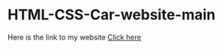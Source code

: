 # HTML-CSS-Car-website-main
Here is the link to my website [Click here](https://abishekjames.github.io/HTML-CSS-Car-website-main/)

